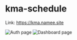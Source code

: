 # kma-schedule
Link: https://kma.namee.site

![Auth page](https://i.imgur.com/vXELr6X.png)
![Dashboard page](https://i.imgur.com/4Q1YQ0Z.png)
